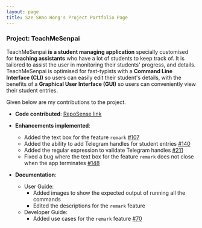 ```yaml
---
layout: page
title: Sze SHao Hong's Project Portfolio Page
---
```


### Project: TeachMeSenpai

TeachMeSenpai **is a student managing application** specially customised for **teaching assistants** who have a lot of
students to keep track of. It is tailored to assist the user in monitoring their students' progress, and details. TeachMeSenpai is optimised for fast-typists with a **Command Line Interface (CLI)** so users can easily edit their student's details, with the benefits of a **Graphical User Interface (GUI)** so users can conveniently view their student entries.

Given below are my contributions to the project.

* **Code contributed**: [RepoSense link](https://nus-cs2103-ay2223s2.github.io/tp-dashboard/?search=sheemo&breakdown=true)

* **Enhancements implemented**:
  * Added the text box for the feature `remark` [\#107]()
  * Added the ability to add Telegram handles for student entries [\#140]()
  * Added the regular expression to validate Telegram handles [\#211]()
  * Fixed a bug where the text box for the feature `remark` does not close when the app terminates [\#148]()

* **Documentation**:
  * User Guide:
    * Added images to show the expected output of running all the commands
    * Edited the descriptions for the `remark` feature
  * Developer Guide:
    * Added use cases for the `remark` feature [\#70]()
